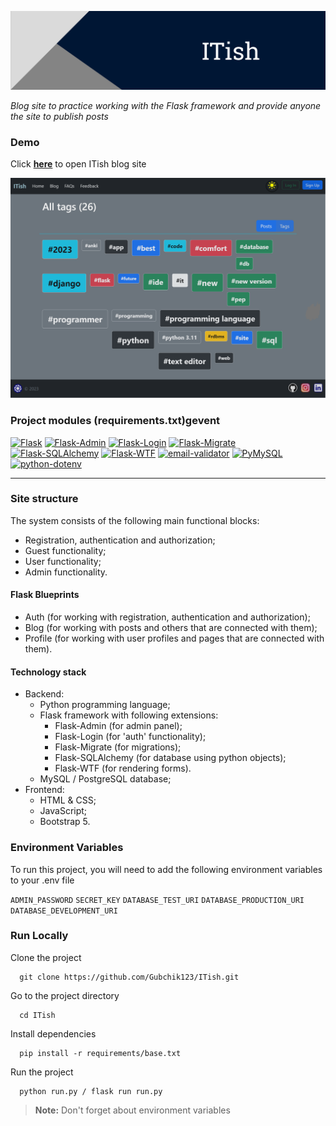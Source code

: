 <a href="https://gubchik123.pythonanywhere.com/" target="_blank"><img title="ITish" alt="Header image" src="./md_images/readme_header.png"></a>

_Blog site to practice working with the Flask framework and provide anyone the site to publish posts_

### Demo

Click **<a href="https://gubchik123.pythonanywhere.com/" target="_blank">here</a>** to open ITish blog site

<img title="Demo" alt="Demo image" src="./md_images/demo.jpg">

### Project modules (requirements.txt)gevent

<a href='https://pypi.org/project/Flask'><img alt='Flask' src='https://img.shields.io/pypi/v/Flask?label=Flask&color=blue'></a> <a href='https://pypi.org/project/Flask-Admin'><img alt='Flask-Admin' src='https://img.shields.io/pypi/v/Flask-Admin?label=Flask-Admin&color=blue'></a> <a href='https://pypi.org/project/Flask-Login'><img alt='Flask-Login' src='https://img.shields.io/pypi/v/Flask-Login?label=Flask-Login&color=blue'></a> <a href='https://pypi.org/project/Flask-Migrate'><img alt='Flask-Migrate' src='https://img.shields.io/pypi/v/Flask-Migrate?label=Flask-Migrate&color=blue'></a> <a href='https://pypi.org/project/Flask-SQLAlchemy'><img alt='Flask-SQLAlchemy' src='https://img.shields.io/pypi/v/Flask-SQLAlchemy?label=Flask-SQLAlchemy&color=blue'></a> <a href='https://pypi.org/project/Flask-WTF'><img alt='Flask-WTF' src='https://img.shields.io/pypi/v/Flask-WTF?label=Flask-WTF&color=blue'></a> <a href='https://pypi.org/project/email-validator'><img alt='email-validator' src='https://img.shields.io/pypi/v/email-validator?label=email-validator&color=blue'></a> <a href='https://pypi.org/project/PyMySQL'><img alt='PyMySQL' src='https://img.shields.io/pypi/v/PyMySQL?label=PyMySQL&color=blue'></a> <a href='https://pypi.org/project/python-dotenv'><img alt='python-dotenv' src='https://img.shields.io/pypi/v/python-dotenv?label=python-dotenv&color=blue'></a>

---

### Site structure

The system consists of the following main functional blocks:

-   Registration, authentication and authorization;
-   Guest functionality;
-   User functionality;
-   Admin functionality.

#### Flask Blueprints

-   Auth (for working with registration, authentication and authorization);
-   Blog (for working with posts and others that are connected with them);
-   Profile (for working with user profiles and pages that are connected with them).

#### Technology stack

-   Backend:
    -   Python programming language;
    -   Flask framework with following extensions:
        -   Flask-Admin (for admin panel);
        -   Flask-Login (for 'auth' functionality);
        -   Flask-Migrate (for migrations);
        -   Flask-SQLAlchemy (for database using python objects);
        -   Flask-WTF (for rendering forms).
    -   MySQL / PostgreSQL database;
-   Frontend:
    -   HTML & CSS;
    -   JavaScript;
    -   Bootstrap 5.

### Environment Variables

To run this project, you will need to add the following environment variables to your .env file

`ADMIN_PASSWORD`
`SECRET_KEY`
`DATABASE_TEST_URI`
`DATABASE_PRODUCTION_URI`
`DATABASE_DEVELOPMENT_URI`

### Run Locally

Clone the project

```
  git clone https://github.com/Gubchik123/ITish.git
```

Go to the project directory

```
  cd ITish
```

Install dependencies

```
  pip install -r requirements/base.txt
```

Run the project

```
  python run.py / flask run run.py
```

> **Note:** Don't forget about environment variables
